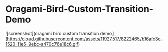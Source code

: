 # Oragami-Bird-Custom-Transition-Demo

![screenshot](oragami bird custom transition demo](https://cloud.githubusercontent.com/assets/11927517/8222465/b16afc3e-1520-11e5-9ebc-a470c76e18c6.gif)
